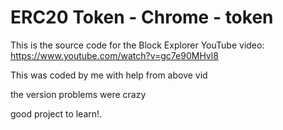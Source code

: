 # ERC20 Token - Chrome - token

This is the source code for the Block Explorer YouTube video:
https://www.youtube.com/watch?v=gc7e90MHvl8

This was coded by me with help from above vid

the version problems were crazy

good project to learn!.
